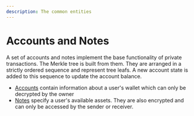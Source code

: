 ```yaml
---
description: The common entities
---
```


# Accounts and Notes

A set of accounts and notes implement the base functionality of private transactions. The Merkle tree is built from them. They are arranged in a strictly ordered sequence and represent tree leafs. A new account state is added to this sequence to update the account balance.

* [Accounts](accounts.md) contain information about a user's wallet which can only be decrypted by the owner
* [Notes](notes.md) specify a user's available assets. They are also encrypted and can only be accessed by the sender or receiver.​
